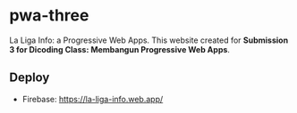 # pwa-three
La Liga Info: a Progressive Web Apps. This website created for **Submission 3 for Dicoding Class: Membangun Progressive Web Apps**. 

## Deploy
* Firebase: https://la-liga-info.web.app/
